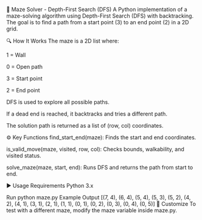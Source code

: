 🧭 Maze Solver - Depth-First Search (DFS)
A Python implementation of a maze-solving algorithm using Depth-First Search (DFS) with backtracking. The goal is to find a path from a start point (3) to an end point (2) in a 2D grid.

🔍 How It Works
The maze is a 2D list where:

1 = Wall

0 = Open path

3 = Start point

2 = End point

DFS is used to explore all possible paths.

If a dead end is reached, it backtracks and tries a different path.

The solution path is returned as a list of (row, col) coordinates.

⚙️ Key Functions
find_start_end(maze): Finds the start and end coordinates.

is_valid_move(maze, visited, row, col): Checks bounds, walkability, and visited status.

solve_maze(maze, start, end): Runs DFS and returns the path from start to end.

▶️ Usage
Requirements
Python 3.x

Run python maze.py
Example Output
[(7, 4), (6, 4), (5, 4), (5, 3), (5, 2), (4, 2), (4, 1), (3, 1), (2, 1), (1, 1), (0, 1), (0, 2), (0, 3), (0, 4), (0, 5)]
📁 Customize
To test with a different maze, modify the maze variable inside maze.py.
